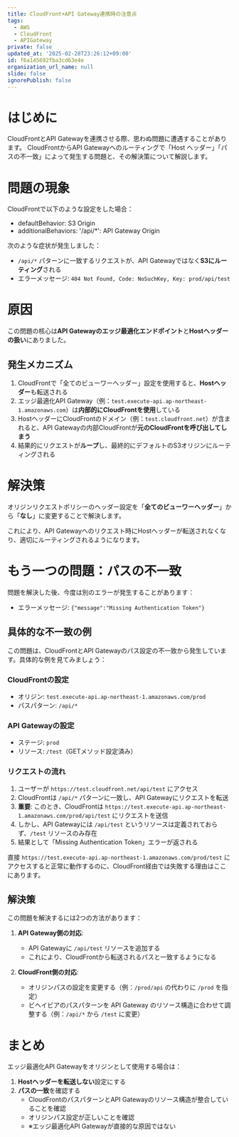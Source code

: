 ```yaml
---
title: CloudFront+API Gateway連携時の注意点
tags:
  - AWS
  - CloudFront
  - APIGateway
private: false
updated_at: '2025-02-28T23:26:12+09:00'
id: f6a145692fba3cd63e4e
organization_url_name: null
slide: false
ignorePublish: false
---
```

# はじめに

CloudFrontとAPI Gatewayを連携させる際、思わぬ問題に遭遇することがあります。
CloudFrontからAPI Gatewayへのルーティングで「Host ヘッダー」「パスの不一致」によって発生する問題と、その解決策について解説します。

# 問題の現象

CloudFrontで以下のような設定をした場合：
- defaultBehavior: S3 Origin
- additionalBehaviors: '/api/*': API Gateway Origin

次のような症状が発生しました：
- `/api/*` パターンに一致するリクエストが、API Gatewayではなく**S3にルーティング**される
- エラーメッセージ: `404 Not Found, Code: NoSuchKey, Key: prod/api/test`

# 原因

この問題の核心は**API Gatewayのエッジ最適化エンドポイント**と**Hostヘッダーの扱い**にありました。

## 発生メカニズム

1. CloudFrontで「全てのビューワーヘッダー」設定を使用すると、**Hostヘッダー**も転送される
2. エッジ最適化API Gateway（例：`test.execute-api.ap-northeast-1.amazonaws.com`）は**内部的にCloudFrontを使用**している
3. HostヘッダーにCloudFrontのドメイン（例：`test.cloudfront.net`）が含まれると、API Gatewayの内部CloudFrontが**元のCloudFrontを呼び出してしまう**
4. 結果的にリクエストが**ループ**し、最終的にデフォルトのS3オリジンにルーティングされる

# 解決策

オリジンリクエストポリシーのヘッダー設定を「**全てのビューワーヘッダー**」から「**なし**」に変更することで解決します。

これにより、API Gatewayへのリクエスト時にHostヘッダーが転送されなくなり、適切にルーティングされるようになります。

# もう一つの問題：パスの不一致

問題を解決した後、今度は別のエラーが発生することがあります：
- エラーメッセージ: `{"message":"Missing Authentication Token"}`

## 具体的な不一致の例

この問題は、CloudFrontとAPI Gatewayのパス設定の不一致から発生しています。具体的な例を見てみましょう：

### CloudFrontの設定
- オリジン: `test.execute-api.ap-northeast-1.amazonaws.com/prod`
- パスパターン: `/api/*`

### API Gatewayの設定
- ステージ: `prod`
- リソース: `/test`（GETメソッド設定済み）

### リクエストの流れ
1. ユーザーが `https://test.cloudfront.net/api/test` にアクセス
2. CloudFrontは `/api/*` パターンに一致し、API Gatewayにリクエストを転送
3. **重要**: このとき、CloudFrontは `https://test.execute-api.ap-northeast-1.amazonaws.com/prod/api/test` にリクエストを送信
4. しかし、API Gatewayには `/api/test` というリソースは定義されておらず、`/test` リソースのみ存在
5. 結果として「Missing Authentication Token」エラーが返される

直接 `https://test.execute-api.ap-northeast-1.amazonaws.com/prod/test` にアクセスすると正常に動作するのに、CloudFront経由では失敗する理由はここにあります。

## 解決策

この問題を解決するには2つの方法があります：

1. **API Gateway側の対応**:
   - API Gatewayに `/api/test` リソースを追加する
   - これにより、CloudFrontから転送されるパスと一致するようになる

2. **CloudFront側の対応**:
   - オリジンパスの設定を変更する（例：`/prod/api` の代わりに `/prod` を指定）
   - ビヘイビアのパスパターンを API Gateway のリソース構造に合わせて調整する（例：`/api/*` から `/test` に変更）

# まとめ

エッジ最適化API Gatewayをオリジンとして使用する場合は：
1. **Hostヘッダーを転送しない**設定にする
2. **パスの一致**を確認する
   - CloudFrontのパスパターンとAPI Gatewayのリソース構造が整合していることを確認
   - オリジンパス設定が正しいことを確認
   - ※エッジ最適化API Gatewayが直接的な原因ではない
